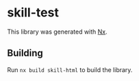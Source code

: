 # skill-test

This library was generated with [Nx](https://nx.dev).

## Building

Run `nx build skill-html` to build the library.
